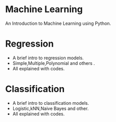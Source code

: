 # Machine Learning
An Introduction to Machine Learning using Python.

# Regression
 - A brief intro to regression models.
 - Simple,Multiple,Polynomial and others .
 - All explained with codes.

# Classification
 -  A brief intro to classification models.
 -  Logistic,kNN,Naive Bayes and other.
 -  All explained with codes.
